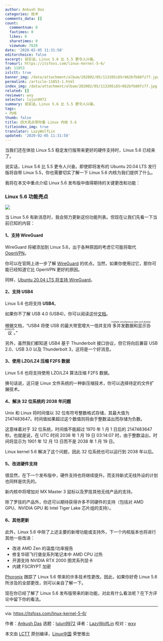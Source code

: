 ```yaml
---
author: Ankush Das
categories: 技术
comments_data: []
count:
  commentnum: 0
  favtimes: 0
  likes: 0
  sharetimes: 0
  viewnum: 7628
date: '2020-02-05 11:31:58'
editorchoice: false
excerpt: 说实话，Linux 5.6 比 5.5 更令人兴奋。
fromurl: https://itsfoss.com/linux-kernel-5-6/
id: 11853
islctt: true
banner_img: /data/attachment/album/202002/05/113205i65r862bfb88fz77.jpg
permalink: /article-11853-1.html
index_img: /data/attachment/album/202002/05/113205i65r862bfb88fz77.jpg.thumb.jpg
related: []
reviewer: wxy
selector: lujun9972
summary: 说实话，Linux 5.6 比 5.5 更令人兴奋。
tags:
- 内核
thumb: false
title: 四大亮点带你看 Linux 内核 5.6
titleindex_img: true
translator: LazyWolfLin
updated: '2020-02-05 11:31:58'
---
```


当我们还在体验 Linux 5.5 稳定发行版带来更好的硬件支持时，Linux 5.6 已经来了。


说实话，Linux 5.6 比 5.5 更令人兴奋。即使即将发布的 Ubuntu 20.04 LTS 发行版将自带 Linux 5.5，你也需要切实了解一下 Linux 5.6 内核为我们提供了什么。


我将在本文中重点介绍 Linux 5.6 发布版中值得期待的关键更改和功能：


### Linux 5.6 功能亮点


![](/data/attachment/album/202002/05/113205i65r862bfb88fz77.jpg)


当 Linux 5.6 有新消息时，我会努力更新这份功能列表。但现在让我们先看一下当前已知的内容：


#### 1、支持 WireGuard


WireGuard 将被添加到 Linux 5.6，出于各种原因的考虑它可能将取代 [OpenVPN](https://openvpn.net/)。


你可以在官网上进一步了解 [WireGuard](https://www.wireguard.com/) 的优点。当然，如果你使用过它，那你可能已经知道它比 OpenVPN 更好的原因。


同样，[Ubuntu 20.04 LTS 将支持 WireGuard](https://www.phoronix.com/scan.php?page=news_item&px=Ubuntu-20.04-Adds-WireGuard)。


#### 2、支持 USB4


Linux 5.6 也将支持 **USB4**。


如果你不了解 USB 4.0 (USB4)，你可以阅读这份[文档](https://www.usb.org/sites/default/files/2019-09/USB-IF_USB4%20spec%20announcement_FINAL.pdf)。


根据文档，“USB4 将使 USB 的最大带宽增大一倍并支持<ruby> 多并发数据和显示协议 <rt>  multiple simultaneous data and display protocols </rt></ruby>。”


另外，虽然我们都知道 USB4 基于 Thunderbolt 接口协议，但它将向后兼容 USB 2.0、USB 3.0 以及 Thunderbolt 3，这将是一个好消息。


#### 3、使用 LZO/LZ4 压缩 F2FS 数据


Linux 5.6 也将支持使用 LZO/LZ4 算法压缩 F2FS 数据。


换句话说，这只是 Linux 文件系统的一种新压缩技术，你可以选择待定的文件扩展技术。


#### 4、解决 32 位系统的 2038 年问题


Unix 和 Linux 将时间值以 32 位有符号整数格式存储，其最大值为 2147483647。时间值如果超过这个数值则将由于整数溢出而存储为负数。


这意味着对于 32 位系统，时间值不能超过 1970 年 1 月 1 日后的 2147483647 秒。也就是说，在 UTC 时间 2038 年 1 月 19 日 03:14:07 时，由于整数溢出，时间将显示为 1901 年 12 月 13 日而不是 2038 年 1 月 19 日。


Linux kernel 5.6 解决了这个问题，因此 32 位系统也可以运行到 2038 年以后。


#### 5、改进硬件支持


很显然，在下一个发布版中，硬件支持也将继续提升。而支持新式无线外设的计划也同样是优先的。


新内核中将增加对 MX Master 3 鼠标以及罗技其他无线产品的支持。


除了罗技的产品外，你还可以期待获得许多不同硬件的支持（包括对 AMD GPU、NVIDIA GPU 和 Intel Tiger Lake 芯片组的支持）。


#### 6、其他更新


此外，Linux 5.6 中除了上述主要的新增功能或支持外，下一个内核版本也将进行其他一些改进：


* 改进 AMD Zen 的温度/功率报告
* 修复华硕飞行堡垒系列笔记本中 AMD CPU 过热
* 开源支持 NVIDIA RTX 2000 图灵系列显卡
* 内建 FSCRYPT 加密


[Phoronix](https://www.phoronix.com/scan.php?page=news_item&px=Linux-5.6-Spectacular) 跟踪了 Linux 5.6 带来的许多技术性更改。因此，如果你好奇 Linux 5.6 所涉及的全部更改，则可以亲自了解一下。


现在你已经了解了 Linux 5.6 发布版带来的新功能，对此有什么看法呢？在下方评论中留下你的看法。




---


via: <https://itsfoss.com/linux-kernel-5-6/>


作者：[Ankush Das](https://itsfoss.com/author/ankush/) 选题：[lujun9972](https://github.com/lujun9972) 译者：[LazyWolfLin](https://github.com/LazyWolfLin) 校对：[wxy](https://github.com/wxy)


本文由 [LCTT](https://github.com/LCTT/TranslateProject) 原创编译，[Linux中国](https://linux.cn/) 荣誉推出